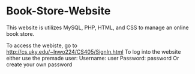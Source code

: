 # Book-Store-Website
This website is utilizes MySQL, PHP, HTML, and CSS to manage an online book store.

To access the webiste, go to http://cs.uky.edu/~lnwo224/CS405/SignIn.html
To log into the website either use the premade user:  Username: user
                                                      Password: password
Or create your own password
